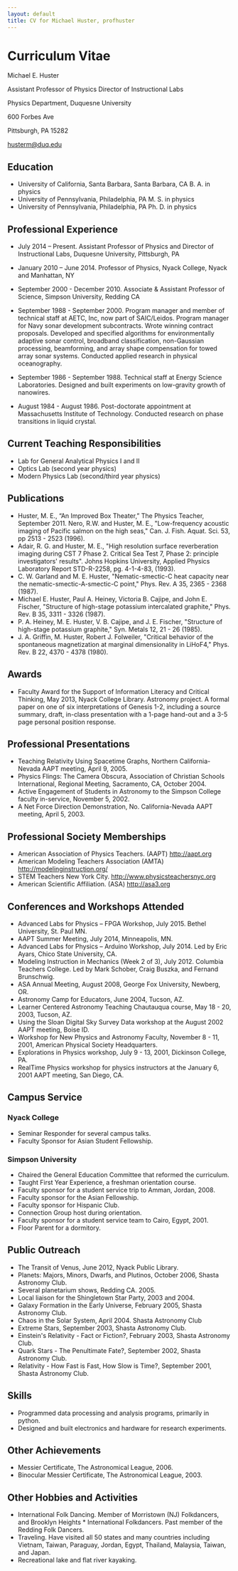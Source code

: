 ```yaml
---
layout: default
title: CV for Michael Huster, profhuster
---
```

# Curriculum Vitae
Michael E. Huster


Assistant Professor of Physics
Director of Instructional Labs


Physics Department, Duquesne University 


600 Forbes Ave


Pittsburgh, PA 15282


husterm@duq.edu


## Education
* University of California, Santa Barbara, Santa Barbara, CA	B. A. in physics
* University of Pennsylvania, Philadelphia, PA			M. S. in physics
* University of Pennsylvania, Philadelphia, PA			Ph. D. in physics

## Professional Experience
* July 2014 – Present.
Assistant Professor of Physics and Director of Instructional Labs, Duquesne University, Pittsburgh, PA

* January 2010 – June 2014. 
Professor of Physics, Nyack College, Nyack and Manhattan, NY
* September 2000 - December 2010. 
Associate  & Assistant Professor of Science, Simpson University, Redding CA 
* September 1988 - September 2000. 
Program manager and member of technical staff at AETC, Inc, now part of SAIC/Leidos. Program manager for Navy sonar development subcontracts. Wrote winning contract proposals.
Developed and specified algorithms for environmentally adaptive sonar control, broadband classification, non-Gaussian processing, beamforming, and array shape compensation for towed array sonar systems. 
Conducted applied research in physical oceanography. 
* September 1986 - September 1988. 
Technical staff at Energy Science Laboratories. Designed and built experiments on low-gravity growth of nanowires. 
* August 1984 - August 1986. 
Post-doctorate appointment at Massachusetts Institute of Technology. Conducted research on phase transitions in liquid crystal. 
## Current Teaching Responsibilities
* Lab for General Analytical Physics I and II
* Optics Lab (second year physics)
* Modern Physics Lab (second/third year physics)


## Publications
* Huster, M. E., “An Improved Box Theater,” The Physics Teacher, September 2011.
Nero, R.W. and Huster, M. E., "Low-frequency acoustic imaging of Pacific salmon on the high seas," Can. J. Fish. Aquat. Sci. 53, pp 2513 - 2523 (1996). 
* Adair, R. G. and Huster, M. E., "High resolution surface reverberation imaging during CST 7 Phase 2. Critical Sea Test 7, Phase 2: principle investigators' results". Johns Hopkins University, Applied Physics Laboratory Report STD-R-2258, pg. 4-1-4-83, (1993). 
* C. W. Garland and M. E. Huster, "Nematic-smectic-C heat capacity near the nematic-smectic-A-smectic-C point," Phys. Rev. A 35, 2365 - 2368 (1987). 
* Michael E. Huster, Paul A. Heiney, Victoria B. Cajipe, and John E. Fischer, "Structure of high-stage potassium intercalated graphite," Phys. Rev. B 35, 3311 - 3326 (1987). 
* P. A. Heiney, M. E. Huster, V. B. Cajipe, and J. E. Fischer, "Structure of high-stage potassium graphite," Syn. Metals 12, 21 - 26 (1985). 
* J. A. Griffin, M. Huster, Robert J. Folweiler, "Critical behavior of the spontaneous magnetization at marginal dimensionality in LiHoF4," Phys. Rev. B 22, 4370 - 4378 (1980). 

## Awards
* Faculty Award for the Support of Information Literacy and Critical Thinking, May 2013, Nyack College Library. Astronomy project. A formal paper on one of six interpretations of Genesis 1-2, including a source summary, draft, in-class presentation with a 1-page hand-out and a 3-5 page personal position response. 


## Professional Presentations
* Teaching Relativity Using Spacetime Graphs, Northern California-Nevada AAPT meeting, April 9, 2005. 
* Physics Flings: The Camera Obscura, Association of Christian Schools International, Regional Meeting, Sacramento, CA, October 2004. 
* Active Engagement of Students in Astronomy to the Simpson College faculty in-service, November 5, 2002. 
* A Net Force Direction Demonstration, No. California-Nevada AAPT meeting, April 5, 2003. 

## Professional Society Memberships
* American Association of Physics Teachers. (AAPT) http://aapt.org
* American Modeling Teachers  Association (AMTA) http://modelinginstruction.org/
* STEM Teachers New York City. http://www.physicsteachersnyc.org 
* American Scientific Affiliation. (ASA) http://asa3.org


## Conferences and Workshops Attended
* Advanced Labs for Physics – FPGA Workshop, July 2015. Bethel University, St. Paul MN.
* AAPT Summer Meeting, July 2014, Minneapolis, MN.
* Advanced Labs for Physics – Arduino Workshop, July 2014. Led by Eric Ayars, Chico State University, CA.
* Modeling Instruction in Mechanics (Week 2 of 3), July 2012. Columbia Teachers College. Led by Mark Schober, Craig Buszka, and Fernand Brunschwig. 
* ASA Annual Meeting, August 2008, George Fox University, Newberg, OR. 
* Astronomy Camp for Educators, June 2004, Tucson, AZ. 
* Learner Centered Astronomy Teaching Chautauqua course, May 18 - 20, 2003, Tucson, AZ. 
* Using the Sloan Digital Sky Survey Data workshop at the August 2002 AAPT meeting, Boise ID. 
* Workshop for New Physics and Astronomy Faculty, November 8 - 11, 2001, American Physical Society Headquarters. 
* Explorations in Physics workshop, July 9 - 13, 2001, Dickinson College, PA. 
* RealTime Physics workshop for physics instructors at the January 6, 2001 AAPT meeting, San Diego, CA. 


## Campus Service
### Nyack College
* Seminar Responder for several campus talks.
* Faculty Sponsor for Asian Student Fellowship.

### Simpson University 
* Chaired the General Education Committee that reformed the curriculum.
* Taught First Year Experience, a freshman orientation course. 
* Faculty sponsor for a student service trip to Amman, Jordan, 2008.
* Faculty sponsor for the Asian Fellowship. 
* Faculty sponsor for Hispanic Club. 
* Connection Group host during orientation. 
* Faculty sponsor for a student service team to Cairo, Egypt, 2001. 
* Floor Parent for a dormitory. 

## Public Outreach
* The Transit of Venus, June 2012, Nyack Public Library.
* Planets: Majors, Minors, Dwarfs, and Plutinos, October 2006, Shasta Astronomy Club. 
* Several planetarium shows, Redding CA. 2005. 
* Local liaison for the Shingletown Star Party, 2003 and 2004. 
* Galaxy Formation in the Early Universe, February 2005, Shasta Astronomy Club. 
* Chaos in the Solar System, April 2004. Shasta Astronomy Club 
* Extreme Stars, September 2003, Shasta Astronomy Club. 
* Einstein's Relativity - Fact or Fiction?, February 2003, Shasta Astronomy Club. 
* Quark Stars - The Penultimate Fate?, September 2002, Shasta Astronomy Club. 
* Relativity - How Fast is Fast, How Slow is Time?, September 2001, Shasta Astronomy Club. 

## Skills
* Programmed data processing and analysis programs, primarily in python. 
* Designed and built electronics and hardware for research experiments.


## Other Achievements
* Messier Certificate, The Astronomical League, 2006. 
* Binocular Messier Certificate, The Astronomical League, 2003. 

## Other Hobbies and Activities
* International Folk Dancing. Member of Morristown (NJ) Folkdancers, and Brooklyn Heights * International Folkdancers. Past member of the Redding Folk Dancers.
* Traveling. Have visited all 50 states and many countries including Vietnam, Taiwan, Paraguay, Jordan, Egypt, Thailand, Malaysia, Taiwan, and Japan.
* Recreational lake and flat river kayaking.
